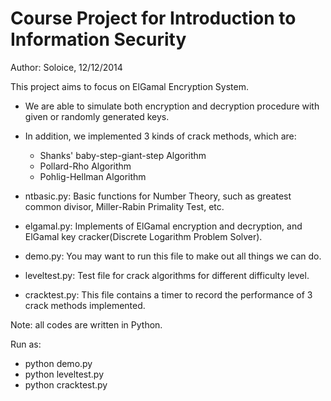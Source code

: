 Course Project for Introduction to Information Security
==========================================================

Author: Soloice, 12/12/2014

This project aims to focus on ElGamal Encryption System.
- We are able to simulate both encryption and decryption procedure with given or randomly generated keys.
- In addition, we implemented 3 kinds of crack methods, which are:
    - Shanks' baby-step-giant-step Algorithm
    - Pollard-Rho Algorithm
    - Pohlig-Hellman Algorithm


- ntbasic.py: Basic functions for Number Theory, such as greatest common divisor, Miller-Rabin Primality Test, etc.
- elgamal.py: Implements of ElGamal encryption and decryption, and ElGamal key cracker(Discrete Logarithm Problem Solver).
- demo.py: You may want to run this file to make out all things we can do.
- leveltest.py: Test file for crack algorithms for different difficulty level.
- cracktest.py: This file contains a timer to record the performance of 3 crack methods implemented.


Note: all codes are written in Python.

Run as:
- python demo.py
- python leveltest.py
- python cracktest.py
